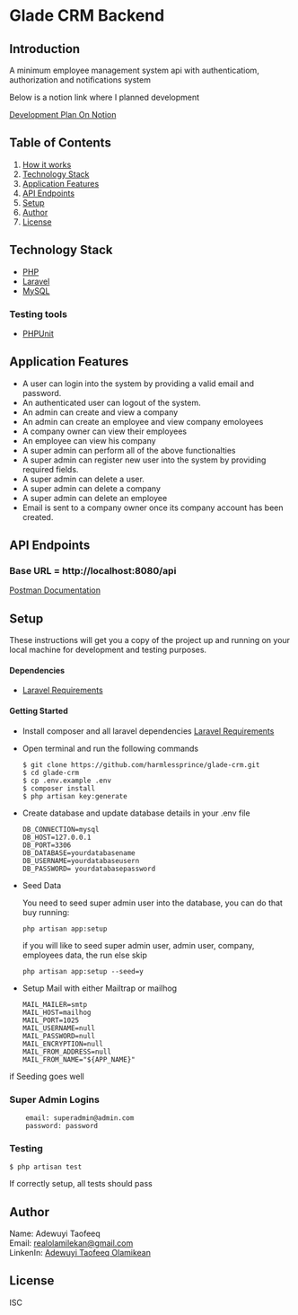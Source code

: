 # Glade CRM Backend

## Introduction

A minimum employee management system api with authenticatiom, authorization and notifications system

Below is a notion link where I planned development

[Development Plan On Notion](https://sprinkle-princess-220.notion.site/Glade-Backend-CRM-25ddce81414e40438cf31814cc4c1e91)

## Table of Contents
1. <a href="#how-it-works">How it works</a>
2. <a href="#technology-stack">Technology Stack</a>
3. <a href="#application-features">Application Features</a>
4. <a href="#api-endpoints">API Endpoints</a>
5. <a href="#setup">Setup</a>
6. <a href="#author">Author</a>
7. <a href="#license">License</a>


## Technology Stack
  - [PHP](https://www.php.net)
  - [Laravel](https://laravel.com)
  - [MySQL](https://www.mysql.com)
  ### Testing tools
  - [PHPUnit](https://phpunit.de) 

## Application Features
* A user can login into the system by providing a valid email and password.
* An authenticated user can logout of the system.
* An admin can create and view a company
* An admin can create an employee and view company emoloyees
* A company owner can view their employees
* An employee can view his company
* A super admin can perform all of the above functionalties
* A super admin can register new user into the system by providing required fields.
* A super admin can delete a user.
* A super admin can delete a company
* A super admin can delete an employee
* Email is sent to a company owner once its company account has been created.

## API Endpoints
### Base URL = http://localhost:8080/api
[Postman Documentation](https://documenter.getpostman.com/view/11352884/VUxPvTDF)

## Setup
These instructions will get you a copy of the project up and running on your local machine for development and testing purposes.

  #### Dependencies
  - [Laravel Requirements](https://laravel.com/docs/7.x/installation) 
 
  #### Getting Started
  - Install composer and all laravel dependencies [Laravel Requirements](https://laravel.com/docs/7.x/installation)
  
  - Open terminal and run the following commands
    ```
    $ git clone https://github.com/harmlessprince/glade-crm.git
    $ cd glade-crm
    $ cp .env.example .env
    $ composer install
    $ php artisan key:generate
    ```
  - Create database and update database details in your .env file
  
    ```
    DB_CONNECTION=mysql
    DB_HOST=127.0.0.1
    DB_PORT=3306
    DB_DATABASE=yourdatabasename
    DB_USERNAME=yourdatabaseusern
    DB_PASSWORD= yourdatabasepassword
    ```
  - Seed Data
  
    You need to seed super admin user into the database, you can do that buy running: 
    
    ```
    php artisan app:setup
    ```
    
    if you will like to seed super admin user, admin user, company, employees data, the run else skip
    
    ```
    php artisan app:setup --seed=y
    ```
  - Setup Mail with either Mailtrap or mailhog
  
    ```
    MAIL_MAILER=smtp
    MAIL_HOST=mailhog
    MAIL_PORT=1025
    MAIL_USERNAME=null
    MAIL_PASSWORD=null
    MAIL_ENCRYPTION=null
    MAIL_FROM_ADDRESS=null
    MAIL_FROM_NAME="${APP_NAME}"
    ```
    
  if Seeding goes well
  ### Super Admin Logins
        email: superadmin@admin.com
        password: password
        
  ### Testing
  
  ```
  $ php artisan test
  ```
  If correctly setup, all tests should pass
  
  
## Author
 Name: Adewuyi Taofeeq <br>
 Email: realolamilekan@gmail.com <br>
 LinkenIn:  <a href="#license">Adewuyi Taofeeq Olamikean</a> <br>

## License
ISC
